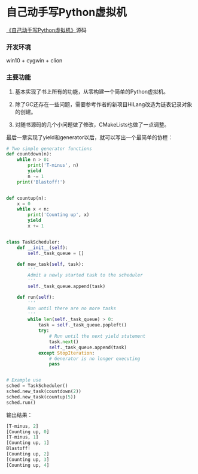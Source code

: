 # 自己动手写Python虚拟机

[《自己动手写Python虚拟机》](https://book.douban.com/subject/34442805/)源码

### 开发环境

win10 + cygwin + clion

### 主要功能

1. 基本实现了书上所有的功能，从零构建一个简单的Python虚拟机。

2. 除了GC还存在一些问题，需要参考作者的新项目HiLang改造为链表记录对象的创建。

3. 对随书源码的几个小问题做了修改，CMakeLists也做了一点调整。



最后一章实现了yield和generator以后，就可以写出一个最简单的协程：

```python
# Two simple generator functions
def countdown(n):
    while n > 0:
        print('T-minus', n)
        yield
        n -= 1
    print('Blastoff!')


def countup(n):
    x = 0
    while x < n:
        print('Counting up', x)
        yield
        x += 1


class TaskScheduler:
    def __init__(self):
        self._task_queue = []

    def new_task(self, task):
        '''
        Admit a newly started task to the scheduler
        '''
        self._task_queue.append(task)

    def run(self):
        '''
        Run until there are no more tasks
        '''
        while len(self._task_queue) > 0:
            task = self._task_queue.popleft()
            try:
                # Run until the next yield statement
                task.next()
                self._task_queue.append(task)
            except StopIteration:
                # Generator is no longer executing
                pass


# Example use
sched = TaskScheduler()
sched.new_task(countdown(2))
sched.new_task(countup(5))
sched.run()
```

输出结果：

```py
[T-minus, 2]
[Counting up, 0]
[T-minus, 1]
[Counting up, 1]
Blastoff!
[Counting up, 2]
[Counting up, 3]
[Counting up, 4]
```



